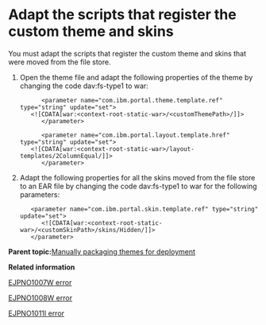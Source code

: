 # Adapt the scripts that register the custom theme and skins

You must adapt the scripts that register the custom theme and skins that were moved from the file store.

1.  Open the theme file and adapt the following properties of the theme by changing the code dav:fs-type1 to war:

    ```
          <parameter name="com.ibm.portal.theme.template.ref" type="string" update="set">
       <![CDATA[war:<context-root-static-war>/<customThemePath>/]]>
          </parameter>
          
          <parameter name="com.ibm.portal.layout.template.href" type="string" update="set">
       <![CDATA[war:<context-root-static-war>/layout-templates/2ColumnEqual/]]>
          </parameter>
    ```

2.  Adapt the following properties for all the skins moved from the file store to an EAR file by changing the code dav:fs-type1 to war for the following parameters:

    ```
       <parameter name="com.ibm.portal.skin.template.ref" type="string" update="set">
          <![CDATA[war:<context-root-static-war>/<customSkinPath>/skins/Hidden/]]>
       </parameter>
    ```


**Parent topic:**[Manually packaging themes for deployment ](../dev-theme/themeopt_move_repackstatic.md)

**Related information**  


[EJPNO1007W error ](../dev-theme/themeopt_an_EJPNO1007W_v85.md)

[EJPNO1008W error ](../dev-theme/themeopt_an_EJPNO1008W_v85.md)

[EJPNO1011I error ](../dev-theme/themeopt_an_EJPNO1011I_v85.md)

